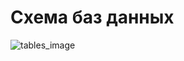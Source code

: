 # Схема баз данных
![tables_image](https://www.plantuml.com/plantuml/png/lLLjRzey5FtEh_13fGUGsh9rwiigXCfQjY6D5fMmxHjoaXkmSEp8SMZHrFy-9uJqfg4UMj7Q3qrzphLzpdtnLQofqad8IUpD8OJQVpu4J02950kfMaqNi6e-jaZ7xNOyoQMwF70lBixUct__Dr2tqyvMk-InqtQxHNGW5R2PAABpK9hzL4ABCBEGX097G93-ceWGV4QF57XI-Tj2DNKvf94WDDChyaWw7T9q3id3d6beaMwtLekejw0p8FMHZ7LCOb1Bva6T70Gq-E2U_QgHV9iCRvdrSw3dv-awAHaI6NpA_DObcKm6DnbyT9JzoHLefZaO-7ll_lfhxxvvSdhQmhWdXGQX3SFf_tGmOevPKft6Vhgx-rP24fUpU3xrr_1Dp-axWs4VKpWrzmgbpuBLcj4h63WZDD5pgKe2dWhjrp8CGI3vfAhVopXs2weIzoz4GSHNKotpMn0PQIO5vRieneHgHf4X3frPpR2PO69n5RnhxNRmkZuxnyTaaurBKYSvjLuYc1DICCTgJwZAnvgMgdn4ENnH088yL_eFghqvfFg6uBCa71jbOlRCsbqgrIYN5Pb937zf_prGBytgtk-80LYkIxL_Enas6vmje7586ZwBDvyAGhc4HckFmZuh1iB_XxAexxz5If3TzuMOTgCyDBEQiqlQVOe-fCKvzMIIYHZSEXXCC_CQPXAtiC3v-4Bmc-OJOg3qJc9Gkzk1xD-p4JOupK3y6gXWXYr00ZUPpaTGqQ4lXjIp0rLQBhPUtIsVI9Qz40dlr6YNfbyMWTzupptvU8f6NqeOY42Qz8mf3wNOdX9hXN8vOyBopaSqZYsmabBZbxxgVEhwsEaDHvNQ6YaPC0vlkNt0b35Oq10iT-JqpnnpvWocd8c5XUGofKjDXK4D7AAv551-BZ45GiguxQAu9x5nrPcxisaOHaFGwcfEePnHM-xZn8qznLpmjrJ0dFa-Y2r0H9ag8ggdWZbNO_Mx6xHfXxI_kWHLMBbTIpoI-_aQnUo4AOLvTTEfL-Op2Vbl)
